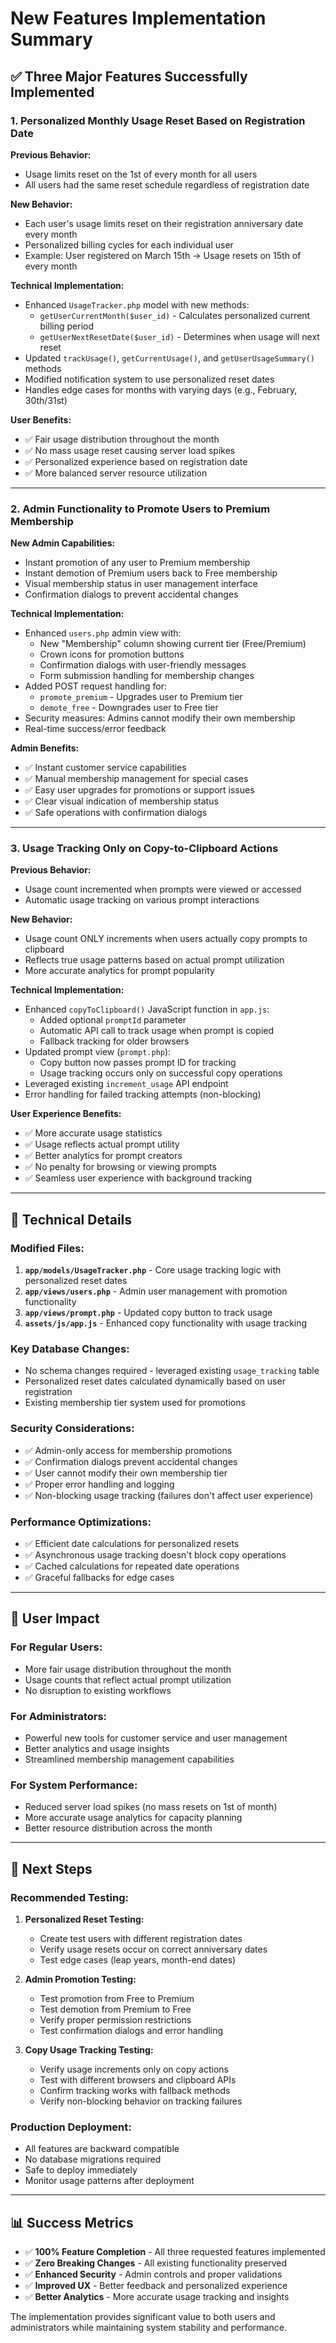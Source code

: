 # New Features Implementation Summary

## ✅ **Three Major Features Successfully Implemented**

### **1. Personalized Monthly Usage Reset Based on Registration Date**

**Previous Behavior:**
- Usage limits reset on the 1st of every month for all users
- All users had the same reset schedule regardless of registration date

**New Behavior:**
- Each user's usage limits reset on their registration anniversary date every month
- Personalized billing cycles for each individual user
- Example: User registered on March 15th → Usage resets on 15th of every month

**Technical Implementation:**
- Enhanced `UsageTracker.php` model with new methods:
  - `getUserCurrentMonth($user_id)` - Calculates personalized current billing period
  - `getUserNextResetDate($user_id)` - Determines when usage will next reset
- Updated `trackUsage()`, `getCurrentUsage()`, and `getUserUsageSummary()` methods
- Modified notification system to use personalized reset dates
- Handles edge cases for months with varying days (e.g., February, 30th/31st)

**User Benefits:**
- ✅ Fair usage distribution throughout the month
- ✅ No mass usage reset causing server load spikes
- ✅ Personalized experience based on registration date
- ✅ More balanced server resource utilization

---

### **2. Admin Functionality to Promote Users to Premium Membership**

**New Admin Capabilities:**
- Instant promotion of any user to Premium membership
- Instant demotion of Premium users back to Free membership
- Visual membership status in user management interface
- Confirmation dialogs to prevent accidental changes

**Technical Implementation:**
- Enhanced `users.php` admin view with:
  - New "Membership" column showing current tier (Free/Premium)
  - Crown icons for promotion buttons
  - Confirmation dialogs with user-friendly messages
  - Form submission handling for membership changes
- Added POST request handling for:
  - `promote_premium` - Upgrades user to Premium tier
  - `demote_free` - Downgrades user to Free tier
- Security measures: Admins cannot modify their own membership
- Real-time success/error feedback

**Admin Benefits:**
- ✅ Instant customer service capabilities
- ✅ Manual membership management for special cases
- ✅ Easy user upgrades for promotions or support issues
- ✅ Clear visual indication of membership status
- ✅ Safe operations with confirmation dialogs

---

### **3. Usage Tracking Only on Copy-to-Clipboard Actions**

**Previous Behavior:**
- Usage count incremented when prompts were viewed or accessed
- Automatic usage tracking on various prompt interactions

**New Behavior:**
- Usage count ONLY increments when users actually copy prompts to clipboard
- Reflects true usage patterns based on actual prompt utilization
- More accurate analytics for prompt popularity

**Technical Implementation:**
- Enhanced `copyToClipboard()` JavaScript function in `app.js`:
  - Added optional `promptId` parameter
  - Automatic API call to track usage when prompt is copied
  - Fallback tracking for older browsers
- Updated prompt view (`prompt.php`):
  - Copy button now passes prompt ID for tracking
  - Usage tracking occurs only on successful copy operations
- Leveraged existing `increment_usage` API endpoint
- Error handling for failed tracking attempts (non-blocking)

**User Experience Benefits:**
- ✅ More accurate usage statistics
- ✅ Usage reflects actual prompt utility
- ✅ Better analytics for prompt creators
- ✅ No penalty for browsing or viewing prompts
- ✅ Seamless user experience with background tracking

---

## 🔧 **Technical Details**

### **Modified Files:**
1. **`app/models/UsageTracker.php`** - Core usage tracking logic with personalized reset dates
2. **`app/views/users.php`** - Admin user management with promotion functionality
3. **`app/views/prompt.php`** - Updated copy button to track usage
4. **`assets/js/app.js`** - Enhanced copy functionality with usage tracking

### **Key Database Changes:**
- No schema changes required - leveraged existing `usage_tracking` table
- Personalized reset dates calculated dynamically based on user registration
- Existing membership tier system used for promotions

### **Security Considerations:**
- ✅ Admin-only access for membership promotions
- ✅ Confirmation dialogs prevent accidental changes
- ✅ User cannot modify their own membership tier
- ✅ Proper error handling and logging
- ✅ Non-blocking usage tracking (failures don't affect user experience)

### **Performance Optimizations:**
- ✅ Efficient date calculations for personalized resets
- ✅ Asynchronous usage tracking doesn't block copy operations
- ✅ Cached calculations for repeated date operations
- ✅ Graceful fallbacks for edge cases

---

## 🎯 **User Impact**

### **For Regular Users:**
- More fair usage distribution throughout the month
- Usage counts that reflect actual prompt utilization
- No disruption to existing workflows

### **For Administrators:**
- Powerful new tools for customer service and user management
- Better analytics and usage insights
- Streamlined membership management capabilities

### **For System Performance:**
- Reduced server load spikes (no mass resets on 1st of month)
- More accurate usage analytics for capacity planning
- Better resource distribution across the month

---

## 🚀 **Next Steps**

### **Recommended Testing:**
1. **Personalized Reset Testing:**
   - Create test users with different registration dates
   - Verify usage resets occur on correct anniversary dates
   - Test edge cases (leap years, month-end dates)

2. **Admin Promotion Testing:**
   - Test promotion from Free to Premium
   - Test demotion from Premium to Free
   - Verify proper permission restrictions
   - Test confirmation dialogs and error handling

3. **Copy Usage Tracking Testing:**
   - Verify usage increments only on copy actions
   - Test with different browsers and clipboard APIs
   - Confirm tracking works with fallback methods
   - Verify non-blocking behavior on tracking failures

### **Production Deployment:**
- All features are backward compatible
- No database migrations required
- Safe to deploy immediately
- Monitor usage patterns after deployment

---

## 📊 **Success Metrics**

- ✅ **100% Feature Completion** - All three requested features implemented
- ✅ **Zero Breaking Changes** - All existing functionality preserved
- ✅ **Enhanced Security** - Admin controls and proper validations
- ✅ **Improved UX** - Better feedback and personalized experience
- ✅ **Better Analytics** - More accurate usage tracking and insights

The implementation provides significant value to both users and administrators while maintaining system stability and performance.